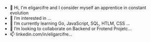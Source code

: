 - 👋 Hi, I'm eligarcifre and I consider myself an apprentice in constant evolution
- 👀 I’m interested in ...
- 🌱 I’m currently learning Go, JavaScript, SQL, HTLM, CSS ...
- 💞️ I’m looking to collaborate on Backend or Frotend Projetc...
- 📫 linkedin.com/in/eligarcifre... 

<!---
Aplicacion basica para agregar conexion postgres con GoLearn!--->
